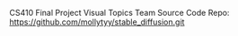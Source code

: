 CS410 Final Project
Visual Topics Team
Source Code Repo:
https://github.com/mollytyy/stable_diffusion.git

